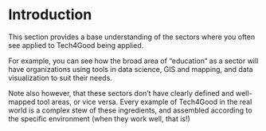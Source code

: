# Introduction

This section provides a base understanding of the sectors where you often see applied to Tech4Good being applied.

For example, you can see how the broad area of “education“ as a sector will have organizations using tools in data science, GIS and mapping, and data visualization to suit their needs.

Note also however, that these sectors don’t have clearly defined and well-mapped tool areas, or vice versa. Every example of Tech4Good in the real world is a complex stew of these ingredients, and assembled according to the specific environment (when they work well, that is!)
